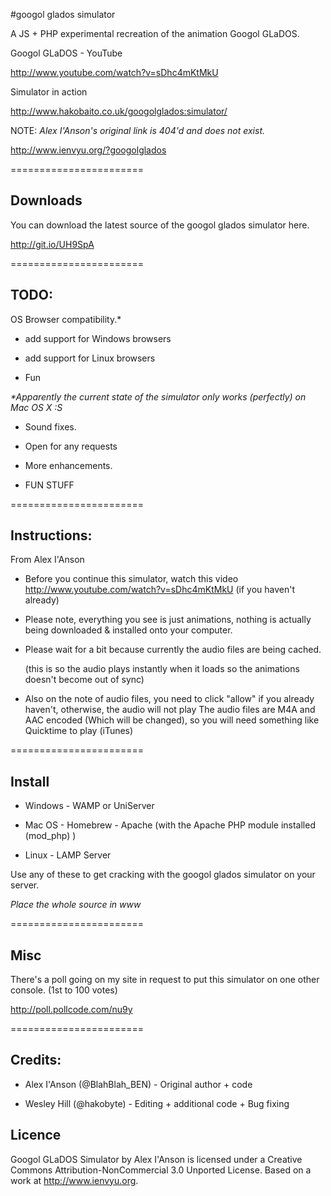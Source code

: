 #googol glados simulator



A JS + PHP experimental recreation of the animation Googol GLaDOS.


Googol GLaDOS - YouTube

http://www.youtube.com/watch?v=sDhc4mKtMkU


Simulator in action

http://www.hakobaito.co.uk/googolglados:simulator/


NOTE: _Alex I'Anson's original link is 404'd and does not exist._

http://www.ienvyu.org/?googolglados

=======================


Downloads
-

You can download the latest source of the googol glados simulator here.

http://git.io/UH9SpA


=======================

TODO:
-

OS Browser compatibility.*

+ add support for Windows browsers
+ add support for Linux browsers

+ Fun

_*Apparently the current state of the simulator only works (perfectly) on Mac OS X :S_

+ Sound fixes.

+ Open for any requests

+ More enhancements.

+ FUN STUFF


=======================


Instructions:
-
From Alex I'Anson

+ Before you continue this simulator, watch this video http://www.youtube.com/watch?v=sDhc4mKtMkU 
  (if you haven't already)

+ Please note, everything you see is just animations, nothing is actually being downloaded & installed onto your computer.

+ Please wait for a bit because currently the audio files are being cached.

  (this is so the audio plays instantly when it loads so the animations doesn't become out of sync)

+ Also on the note of audio files, you need to click "allow" if you already haven't, otherwise,
the audio will not play The audio files are M4A and AAC encoded (Which will be changed), so you will need something like Quicktime to play (iTunes)

=======================

Install
-

+ Windows - WAMP or UniServer

+ Mac OS - Homebrew - Apache (with the Apache PHP module installed (mod_php) )

+ Linux - LAMP Server

Use any of these to get cracking with the googol glados simulator on your server.

_Place the whole source in www_

=======================


Misc
- 

There's a poll going on my site in request to put this simulator on one other console.
(1st to 100 votes)

http://poll.pollcode.com/nu9y

=======================


Credits:
-

+ Alex I'Anson (@BlahBlah_BEN) - Original author + code

+ Wesley Hill (@hakobyte) - Editing + additional code + Bug fixing

<insert name here>

Licence
-

Googol GLaDOS Simulator by Alex I'Anson is licensed under a Creative Commons Attribution-NonCommercial 3.0 Unported License.
Based on a work at http://www.ienvyu.org.

